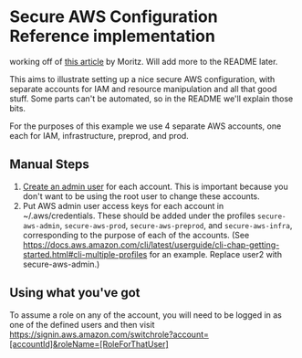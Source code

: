 # Secure AWS Configuration Reference implementation

working off of [this article](https://thoughtworks.jiveon.com/people/mheiber/blog/2016/06/23/using-aws-with-security-as-a-first-class-citizen)
by Moritz. Will add more to the README later.

This aims to illustrate setting up a nice secure AWS configuration, with separate accounts for IAM and resource manipulation and all that good stuff.
Some parts can't be automated, so in the README we'll explain those bits.

For the purposes of this example we use 4 separate AWS accounts, one each for IAM, infrastructure, preprod, and prod.

## Manual Steps
1. [Create an admin user](https://docs.aws.amazon.com/IAM/latest/UserGuide/getting-started_create-admin-group.html) for each account.
This is important because you don't want to be using the root user to change these accounts.
2. Put AWS admin user access keys for each account in ~/.aws/credentials. These should be added under the profiles `secure-aws-admin`, `secure-aws-prod`,
`secure-aws-preprod`, and `secure-aws-infra`, corresponding to the purpose of each of the accounts.
(See https://docs.aws.amazon.com/cli/latest/userguide/cli-chap-getting-started.html#cli-multiple-profiles for an example.  Replace user2 with secure-aws-admin.)


## Using what you've got
To assume a role on any of the account, you will need to be logged in as one of the defined users and then visit
https://signin.aws.amazon.com/switchrole?account=[accountId]&roleName=[RoleForThatUser]
